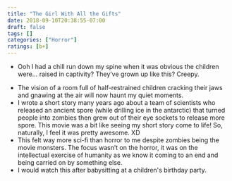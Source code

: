 ```yaml
---
title: "The Girl With All the Gifts"
date: 2018-09-10T20:38:55-07:00
draft: false
tags: []
categories: ["Horror"]
ratings: [b+]
---
```


* Ooh I had a chill run down my spine when it was obvious the children were… raised in captivity? They’ve grown up like this? Creepy.
<!--more-->
* The vision of a room full of half-restrained children cracking their jaws and gnawing at the air will now haunt my quiet moments.
* I wrote a short story many years ago about a team of scientists who released an ancient spore (while drilling ice in the antarctic) that turned people into zombies then grew out of their eye sockets to release more spore. This movie was a bit like seeing my short story come to life! So, naturally, I feel it was pretty awesome. XD
* This felt way more sci-fi than horror to me despite zombies being the movie monsters. The focus wasn’t on the horror, it was on the intellectual exercise of humanity as we know it coming to an end and being carried on by something else.
* I would watch this after babysitting at a children's birthday party. 

